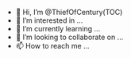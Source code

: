 - 👋 Hi, I’m @ThiefOfCentury(TOC)
- 👀 I’m interested in ...
- 🌱 I’m currently learning ...
- 💞️ I’m looking to collaborate on ...
- 📫 How to reach me ...

<!---
ThiefOfCentury/ThiefOfCentury is a ✨ special ✨ repository because its `README.md` (this file) appears on your GitHub profile.
You can click the Preview link to take a look at your changes.
--->
